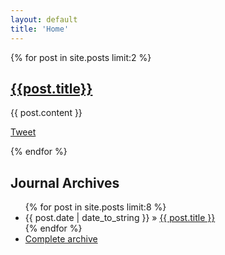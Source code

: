 ```yaml
---
layout: default
title: 'Home'
---
```


{% for post in site.posts limit:2 %}
## <a href='{{post.url}}'>{{post.title}}</a>
<div class="entry-content">
    {{ post.content }}
</div>


<a href="http://twitter.com/share" class="twitter-share-button" data-text="{{post.title}}" data-url="http://serialized.net{{post.url}}" data-count="horizontal" data-via="jbarratt">Tweet</a>
<script type="text/javascript" src="http://platform.twitter.com/widgets.js">
</script>

{% endfor %}


<h2>Journal Archives</h2>
<ul class="posts">
{% for post in site.posts limit:8 %}
<li><span>{{ post.date | date_to_string }}</span> &raquo; <a href="{{ post.url }}">{{ post.title }}</a></li>
{% endfor %}
<li><a href="/archives.html">Complete archive</a></li>
</ul>
